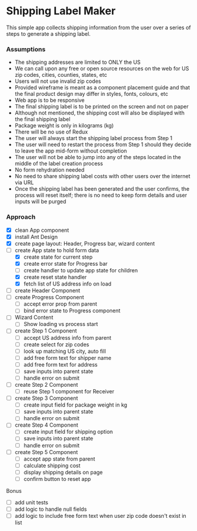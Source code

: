 # Shipping Label Maker

This simple app collects shipping information from the user over a series of steps to generate a shipping label.

### Assumptions

- The shipping addresses are limited to ONLY the US
- We can call upon any free or open source resources on the web for US zip codes, cities, counties, states, etc
- Users will not use invalid zip codes
- Provided wireframe is meant as a component placement guide and that the final product design may differ in styles, fonts, colours, etc
- Web app is to be responsive
- The final shipping label is to be printed on the screen and not on paper
- Although not mentioned, the shipping cost will also be displayed with the final shipping label
- Package weight is only in kilograms (kg)
- There will be no use of Redux
- The user will always start the shipping label process from Step 1
- The user will need to restart the process from Step 1 should they decide to leave the app mid-form without completion
- The user will not be able to jump into any of the steps located in the middle of the label creation process
- No form rehydration needed
- No need to share shipping label costs with other users over the internet via URL
- Once the shipping label has been generated and the user confirms, the process will reset itself; there is no need to keep form details and user inputs will be purged

### Approach

- [x] clean App component
- [x] install Ant Design
- [x] create page layout: Header, Progress bar, wizard content
- [ ] create App state to hold form data
  - [x] create state for current step
  - [x] create error state for Progress bar
  - [ ] create handler to update app state for children
  - [x] create reset state handler
  - [x] fetch list of US address info on load
- [ ] create Header Component
- [ ] create Progress Component
  - [ ] accept error prop from parent
  - [ ] bind error state to Progress component
- [ ] Wizard Content
  - [ ] Show loading vs process start
- [ ] create Step 1 Component
  - [ ] accept US address info from parent
  - [ ] create select for zip codes
  - [ ] look up matching US city, auto fill
  - [ ] add free form text for shipper name
  - [ ] add free form text for address
  - [ ] save inputs into parent state
  - [ ] handle error on submit
- [ ] create Step 2 Component
  - [ ] reuse Step 1 component for Receiver
- [ ] create Step 3 Component
  - [ ] create input field for package weight in kg
  - [ ] save inputs into parent state
  - [ ] handle error on submit
- [ ] create Step 4 Component
  - [ ] create input field for shipping option
  - [ ] save inputs into parent state
  - [ ] handle error on submit
- [ ] create Step 5 Component
  - [ ] accept app state from parent
  - [ ] calculate shipping cost
  - [ ] display shipping details on page
  - [ ] confirm button to reset app

Bonus

- [ ] add unit tests
- [ ] add logic to handle null fields
- [ ] add logic to include free form text when user zip code doesn't exist in list
